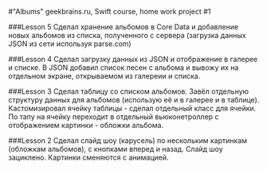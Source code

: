 #"Albums"
geekbrains.ru, Swift course,
home work project #1

###Lesson 5
Сделал хранение альбомов в Core Data
и добавление новых альбомов из списка, полученного с сервера
(загрузка данных JSON из сети используя parse.com)

###Lesson 4
Сделал загрузку данных из JSON и отображение в галерее и списке.
В JSON добавил список песен с альбома и вывожу их на отдельном экране, открываемом из галереии и списка.

###Lesson 3
Сделал таблицу со списком альбомов. Завёл отдельную структуру данных для альбомов (использую её и в галерее и в таблице). Кастомизировал ячейку таблицы - сделал отдельный класс для ячейки. По тапу на ячейку переходит в отдельный вьюконетроллер с отображением картинки - обложки альбома.

###Lesson 2
Сделал слайд шоу (карусель) по нескольким картинкам (обложкам альбомов), с кнопками вперед и назад. Слайд шоу зациклено. Картинки сменяются с анимацией.

